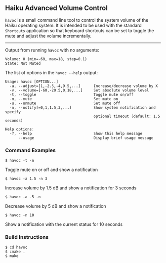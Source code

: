 ## Haiku Advanced Volume Control

`havoc` is a small command line tool to control the system volume of the Haiku operating system.  It is intended to be used with the standard `Shortcuts` application so that keyboard shortcuts can be set to toggle the mute and adjust the volume incrementally.

------------------------------------------------------------

Output from running `havoc` with no arguments:
```
Volume: 0 (min=-60, max=18, step=0.1)
State: Not Muted
```

The list of options in the `havoc --help` output:
```
Usage: havoc [OPTION...]
  -a, --adjust=[1,-2.5,-4,9.5,...]      Increase/decrease volume by X
  -v, --volume=[-60,-20.5,0,18,...]     Set absolute volume level
  -t, --toggle                          Toggle mute on/off
  -m, --mute                            Set mute on
  -u, --unmute                          Set mute off
  -n, --notify[=0,1,1.5,3,...]          Show system notification and specify
                                        optional timeout (default: 1.5 seconds)

Help options:
  -?, --help                            Show this help message
      --usage                           Display brief usage message
```

### Command Examples

```
$ havoc -t -n
```
Toggle mute on or off and show a notification

```
$ havoc -a 1.5 -n 3
```
Increase volume by 1.5 dB and show a notification for 3 seconds

```
$ havoc -a -5 -n
```
Decrease volume by 5 dB and show a notification

```
$ havoc -n 10
```
Show a notification with the current status for 10 seconds

### Build Instructions

```
$ cd havoc
$ cmake .
$ make
```
